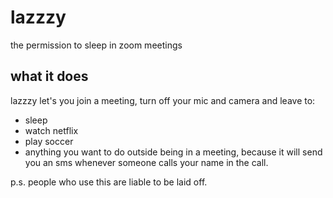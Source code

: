# lazzzy
the permission to sleep in zoom meetings

## what it does
lazzzy let's you join a meeting, turn off your mic and camera and leave to:
- sleep
- watch netflix
- play soccer
- anything you want to do outside being in a meeting,
because it will send you an sms whenever someone calls your name in the call. 

p.s. people who use this are liable to be laid off.

